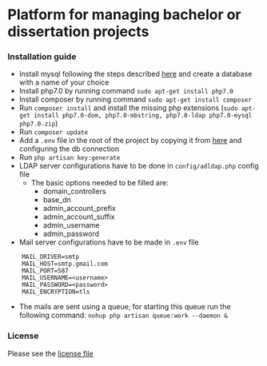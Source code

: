 # Platform for managing bachelor or dissertation projects

### Installation guide
* Install mysql following the steps described [here](https://www.digitalocean.com/community/tutorials/how-to-install-mysql-on-ubuntu-16-04) and create a database with a name of your choice
* Install php7.0 by running command `sudo apt-get install php7.0`
* Install composer by running command `sudo apt-get install composer`
* Run `composer install` and install the missing php extensions (`sudo apt-get install php7.0-dom, php7.0-mbstring, php7.0-ldap php7.0-mysql php7.0-zip`)
* Run `composer update`
* Add a `.env` file in the root of the project by copying it from [here](https://github.com/laravel/laravel/blob/master/.env.example) and configuring the db connection
* Run `php artisan key:generate`
* LDAP server configurations have to be done in `config/adldap.php` config file
    * The basic options needed to be filled are:
        * domain_controllers
        * base_dn
        * admin_account_prefix
        * admin_account_suffix
        * admin_username
        * admin_password
* Mail server configurations have to be made in `.env` file
```
    MAIL_DRIVER=smtp
    MAIL_HOST=smtp.gmail.com
    MAIL_PORT=587
    MAIL_USERNAME=<username>
    MAIL_PASSWORD=<password>
    MAIL_ENCRYPTION=tls
```
* The mails are sent using a queue; for starting this queue run the following command: `nohup php artisan queue:work --daemon &`

### License

Please see the [license file]()